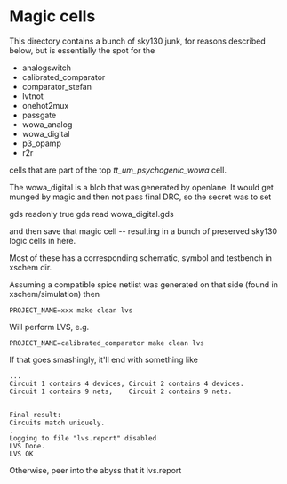 # Magic cells

This directory contains a bunch of sky130 junk, for reasons described below, but is essentially the spot for the

  - analogswitch
  - calibrated_comparator
  - comparator_stefan
  - lvtnot
  - onehot2mux
  - passgate
  - wowa_analog
  - wowa_digital
  - p3_opamp
  - r2r


cells that are part of the top *tt_um_psychogenic_wowa* cell.

The wowa_digital is a blob that was generated by openlane.  It would get munged by magic and then not pass final DRC, so the secret was to set 

gds readonly true
gds read wowa_digital.gds

and then save that magic cell -- resulting in a bunch of preserved sky130 logic cells in here.

Most of these has a corresponding schematic, symbol and testbench in xschem dir.

Assuming a compatible spice netlist was generated on that side (found in xschem/simulation) then

`PROJECT_NAME=xxx make clean lvs`

Will perform LVS, e.g.


`PROJECT_NAME=calibrated_comparator make clean lvs`

If that goes smashingly, it'll end with something like


```
...
Circuit 1 contains 4 devices, Circuit 2 contains 4 devices.
Circuit 1 contains 9 nets,    Circuit 2 contains 9 nets.


Final result: 
Circuits match uniquely.
.
Logging to file "lvs.report" disabled
LVS Done.
LVS OK
```

Otherwise, peer into the abyss that it lvs.report

